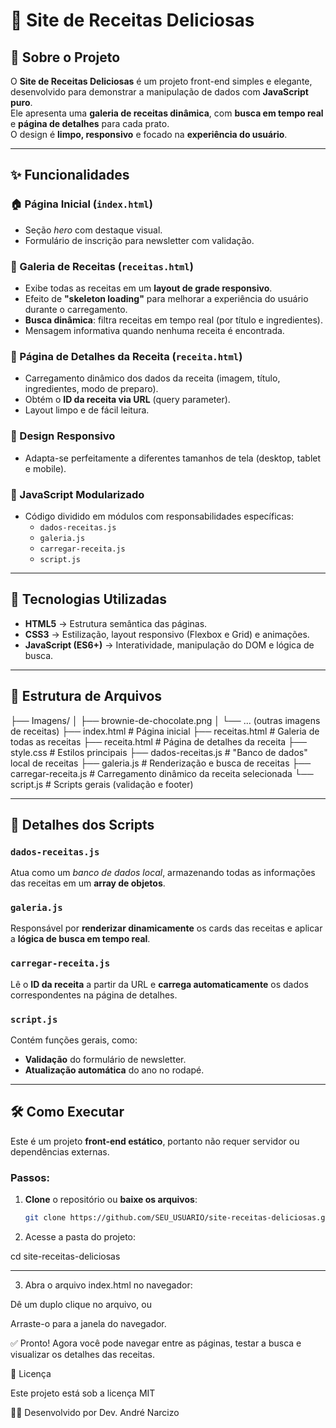 # 🍰 Site de Receitas Deliciosas

## 📖 Sobre o Projeto
O **Site de Receitas Deliciosas** é um projeto front-end simples e elegante, desenvolvido para demonstrar a manipulação de dados com **JavaScript puro**.  
Ele apresenta uma **galeria de receitas dinâmica**, com **busca em tempo real** e **página de detalhes** para cada prato.  
O design é **limpo, responsivo** e focado na **experiência do usuário**.

---

## ✨ Funcionalidades

### 🏠 Página Inicial (`index.html`)
- Seção *hero* com destaque visual.  
- Formulário de inscrição para newsletter com validação.  

### 🍳 Galeria de Receitas (`receitas.html`)
- Exibe todas as receitas em um **layout de grade responsivo**.  
- Efeito de **"skeleton loading"** para melhorar a experiência do usuário durante o carregamento.  
- **Busca dinâmica**: filtra receitas em tempo real (por título e ingredientes).  
- Mensagem informativa quando nenhuma receita é encontrada.  

### 📄 Página de Detalhes da Receita (`receita.html`)
- Carregamento dinâmico dos dados da receita (imagem, título, ingredientes, modo de preparo).  
- Obtém o **ID da receita via URL** (query parameter).  
- Layout limpo e de fácil leitura.  

### 📱 Design Responsivo
- Adapta-se perfeitamente a diferentes tamanhos de tela (desktop, tablet e mobile).  

### 🧩 JavaScript Modularizado
- Código dividido em módulos com responsabilidades específicas:  
  - `dados-receitas.js`  
  - `galeria.js`  
  - `carregar-receita.js`  
  - `script.js`  

---

## 🚀 Tecnologias Utilizadas

- **HTML5** → Estrutura semântica das páginas.  
- **CSS3** → Estilização, layout responsivo (Flexbox e Grid) e animações.  
- **JavaScript (ES6+)** → Interatividade, manipulação do DOM e lógica de busca.  

---

## 📂 Estrutura de Arquivos

├── Imagens/
│ ├── brownie-de-chocolate.png
│ └── ... (outras imagens de receitas)
├── index.html # Página inicial
├── receitas.html # Galeria de todas as receitas
├── receita.html # Página de detalhes da receita
├── style.css # Estilos principais
├── dados-receitas.js # "Banco de dados" local de receitas
├── galeria.js # Renderização e busca de receitas
├── carregar-receita.js # Carregamento dinâmico da receita selecionada
└── script.js # Scripts gerais (validação e footer)


---

## 🧠 Detalhes dos Scripts

### `dados-receitas.js`
Atua como um *banco de dados local*, armazenando todas as informações das receitas em um **array de objetos**.

### `galeria.js`
Responsável por **renderizar dinamicamente** os cards das receitas e aplicar a **lógica de busca em tempo real**.

### `carregar-receita.js`
Lê o **ID da receita** a partir da URL e **carrega automaticamente** os dados correspondentes na página de detalhes.

### `script.js`
Contém funções gerais, como:
- **Validação** do formulário de newsletter.  
- **Atualização automática** do ano no rodapé.  

---

## 🛠️ Como Executar

Este é um projeto **front-end estático**, portanto não requer servidor ou dependências externas.

### Passos:
1. **Clone** o repositório ou **baixe os arquivos**:
   ```bash
   git clone https://github.com/SEU_USUARIO/site-receitas-deliciosas.git

2. Acesse a pasta do projeto:

cd site-receitas-deliciosas

-------------------------------------------------------------------------------------------------
3. Abra o arquivo index.html no navegador:

Dê um duplo clique no arquivo, ou

Arraste-o para a janela do navegador.

✅ Pronto!
Agora você pode navegar entre as páginas, testar a busca e visualizar os detalhes das receitas.

📜 Licença

Este projeto está sob a licença MIT

👨‍💻 Desenvolvido por Dev. André Narcizo
